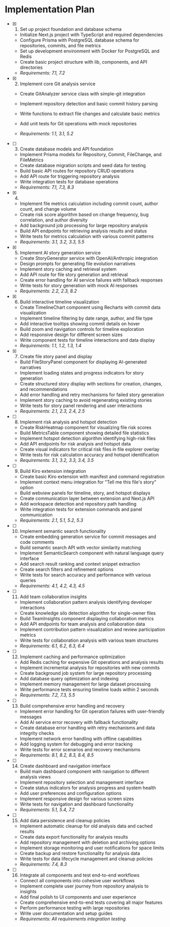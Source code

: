 # Implementation Plan

- [x] 1. Set up project foundation and database schema

  - Initialize Next.js project with TypeScript and required dependencies
  - Configure Prisma with PostgreSQL database schema for repositories, commits, and file metrics
  - Set up development environment with Docker for PostgreSQL and Redis
  - Create basic project structure with lib, components, and API directories
  - _Requirements: 7.1, 7.2_

- [x] 2. Implement core Git analysis service

  - Create GitAnalyzer service class with simple-git integration
  - Implement repository detection and basic commit history parsing
  - Write functions to extract file changes and calculate basic metrics

  - Add unit tests for Git operations with mock repositories
  - _Requirements: 1.1, 3.1, 5.2_

- [ ] 3. Create database models and API foundation

  - Implement Prisma models for Repository, Commit, FileChange, and FileMetrics
  - Create database migration scripts and seed data for testing
  - Build basic API routes for repository CRUD operations
  - Add API route for triggering repository analysis
  - Write integration tests for database operations
  - _Requirements: 7.1, 7.3, 8.3_

- [x] 4.

  - Implement file metrics calculation including commit count, author count, and change volume
  - Create risk score algorithm based on change frequency, bug correlation, and author diversity
  - Add background job processing for large repository analysis
  - Build API endpoints for retrieving analysis results and status
  - Write tests for metrics calculation with various commit patterns
  - _Requirements: 3.1, 3.2, 3.3, 5.5_

- [x] 5. Implement AI story generation service

  - Create StoryGenerator service with OpenAI/Anthropic integration
  - Design prompts for generating file evolution narratives
  - Implement story caching and retrieval system
  - Add API route for file story generation and retrieval
  - Create error handling for AI service failures with fallback responses
  - Write tests for story generation with mock AI responses
  - _Requirements: 2.2, 2.3, 8.2_

- [x] 6. Build interactive timeline visualization

  - Create TimelineChart component using Recharts with commit data visualization
  - Implement timeline filtering by date range, author, and file type
  - Add interactive tooltips showing commit details on hover
  - Build zoom and navigation controls for timeline exploration
  - Add responsive design for different screen sizes
  - Write component tests for timeline interactions and data display
  - _Requirements: 1.1, 1.2, 1.3, 1.4_

- [x] 7. Create file story panel and display


  - Build FileStoryPanel component for displaying AI-generated narratives
  - Implement loading states and progress indicators for story generation
  - Create structured story display with sections for creation, changes, and recommendations
  - Add error handling and retry mechanisms for failed story generation
  - Implement story caching to avoid regenerating existing stories
  - Write tests for story panel rendering and user interactions
  - _Requirements: 2.1, 2.3, 2.4, 2.5_

- [ ] 8. Implement risk analysis and hotspot detection

  - Create RiskHeatmap component for visualizing file risk scores
  - Build MetricsTable component showing detailed file statistics
  - Implement hotspot detection algorithm identifying high-risk files
  - Add API endpoints for risk analysis and hotspot data
  - Create visual indicators for critical risk files in file explorer overlay
  - Write tests for risk calculation accuracy and hotspot identification
  - _Requirements: 3.1, 3.2, 3.3, 3.4, 3.5_

- [ ] 9. Build Kiro extension integration

  - Create basic Kiro extension with manifest and command registration
  - Implement context menu integration for "Tell me this file's story" option
  - Build webview panels for timeline, story, and hotspot displays
  - Create communication layer between extension and Next.js API
  - Add workspace detection and repository path handling
  - Write integration tests for extension commands and panel communication
  - _Requirements: 2.1, 5.1, 5.2, 5.3_

- [ ] 10. Implement semantic search functionality

  - Create embedding generation service for commit messages and code comments
  - Build semantic search API with vector similarity matching
  - Implement SemanticSearch component with natural language query interface
  - Add search result ranking and context snippet extraction
  - Create search filters and refinement options
  - Write tests for search accuracy and performance with various queries
  - _Requirements: 4.1, 4.2, 4.3, 4.5_

- [ ] 11. Add team collaboration insights

  - Implement collaboration pattern analysis identifying developer interactions
  - Create knowledge silo detection algorithm for single-owner files
  - Build TeamInsights component displaying collaboration metrics
  - Add API endpoints for team analysis and collaboration data
  - Implement contribution pattern visualization and review participation metrics
  - Write tests for collaboration analysis with various team structures
  - _Requirements: 6.1, 6.2, 6.3, 6.4_

- [ ] 12. Implement caching and performance optimization

  - Add Redis caching for expensive Git operations and analysis results
  - Implement incremental analysis for repositories with new commits
  - Create background job system for large repository processing
  - Add database query optimization and indexing
  - Implement memory management for large dataset processing
  - Write performance tests ensuring timeline loads within 2 seconds
  - _Requirements: 7.2, 7.3, 5.5_

- [ ] 13. Build comprehensive error handling and recovery

  - Implement error handling for Git operation failures with user-friendly messages
  - Add AI service error recovery with fallback functionality
  - Create database error handling with retry mechanisms and data integrity checks
  - Implement network error handling with offline capabilities
  - Add logging system for debugging and error tracking
  - Write tests for error scenarios and recovery mechanisms
  - _Requirements: 8.1, 8.2, 8.3, 8.4, 8.5_

- [ ] 14. Create dashboard and navigation interface

  - Build main dashboard component with navigation to different analysis views
  - Implement repository selection and management interface
  - Create status indicators for analysis progress and system health
  - Add user preferences and configuration options
  - Implement responsive design for various screen sizes
  - Write tests for navigation and dashboard functionality
  - _Requirements: 5.1, 5.4, 7.2_

- [ ] 15. Add data persistence and cleanup policies

  - Implement automatic cleanup for old analysis data and cached results
  - Create data export functionality for analysis results
  - Add repository management with deletion and archiving options
  - Implement storage monitoring and user notifications for space limits
  - Create backup and restore functionality for analysis data
  - Write tests for data lifecycle management and cleanup policies
  - _Requirements: 7.4, 8.3_

- [ ] 16. Integrate all components and test end-to-end workflows
  - Connect all components into cohesive user workflows
  - Implement complete user journey from repository analysis to insights
  - Add final polish to UI components and user experience
  - Create comprehensive end-to-end tests covering all major features
  - Perform performance testing with large repositories
  - Write user documentation and setup guides
  - _Requirements: All requirements integration testing_
